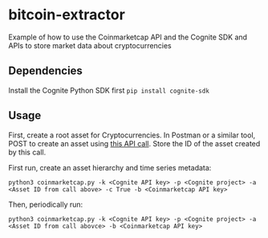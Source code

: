 # bitcoin-extractor
Example of how to use the Coinmarketcap API and the Cognite SDK and APIs to store market data about cryptocurrencies

## Dependencies

Install the Cognite Python SDK first
`pip install cognite-sdk`

## Usage

First, create a root asset for Cryptocurrencies. In Postman or a similar tool, POST to create an asset using [this API call](https://doc.cognitedata.com/api/0.5/#operation/postAssets). Store the ID of the asset created by this call.

First run, create an asset hierarchy and time series metadata:

`python3 coinmarketcap.py -k <Cognite API key> -p <Cognite project> -a <Asset ID from call above> -c True -b <Coinmarketcap API key>`

Then, periodically run:

`python3 coinmarketcap.py -k <Cognite API key> -p <Cognite project> -a <Asset ID from call abovce> -b <Coinmarketcap API key>`
